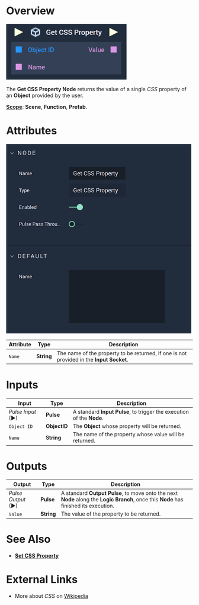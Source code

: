 # Overview

![The Get CSS Property Node.](../../../.gitbook/assets/getcssproperty.png)

The **Get CSS Property Node** returns the value of a single *CSS* property of an **Object** provided by the user.

[**Scope**](../../overview.md#scopes): **Scene**, **Function**, **Prefab**.

# Attributes

![The Get CSS Property Node Attributes.](../../../.gitbook/assets/getcsspropertyatts.png)

|Attribute|Type|Description|
|---|---|---|
|`Name`|**String**|The name of the property to be returned, if one is not provided in the **Input Socket**.|

# Inputs

|Input|Type|Description|
|---|---|---|
|*Pulse Input* (►)|**Pulse**|A standard **Input Pulse**, to trigger the execution of the **Node**.|
|`Object ID`|**ObjectID**|The **Object** whose property will be returned.|
|`Name`|**String**|The name of the property whose value will be returned.|


# Outputs

|Output|Type|Description|
|---|---|---|
|*Pulse Output* (►)|**Pulse**|A standard **Output Pulse**, to move onto the next **Node** along the **Logic Branch**, once this **Node** has finished its execution.|
|`Value`|**String**|The value of the property to be returned.|


# See Also

* [**Set CSS Property**](set-property.md)

# External Links

* More about *CSS* on [Wikipedia](https://en.wikipedia.org/wiki/CSS)